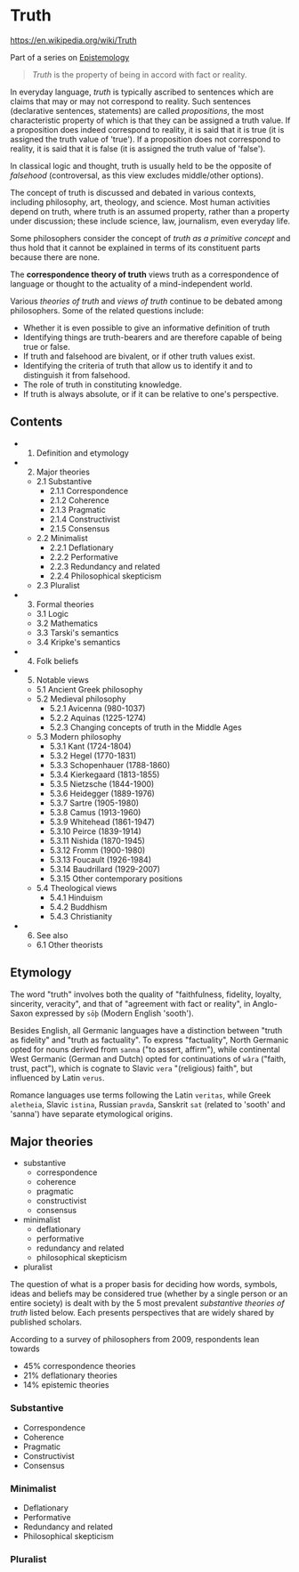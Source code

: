 # Truth

https://en.wikipedia.org/wiki/Truth

Part of a series on [Epistemology](https://en.wikipedia.org/wiki/Epistemology)

>*Truth* is the property of being in accord with fact or reality.

In everyday language, *truth* is typically ascribed to sentences which are claims that may or may not correspond to reality. Such sentences (declarative sentences, statements) are called *propositions*, the most characteristic property of which is that they can be assigned a truth value. If a proposition does indeed correspond to reality, it is said that it is true (it is assigned the truth value of 'true'). If a proposition does not correspond to reality, it is said that it is false (it is assigned the truth value of 'false').

In classical logic and thought, truth is usually held to be the opposite of *falsehood* (controversal, as this view excludes middle/other options).

The concept of truth is discussed and debated in various contexts, including philosophy, art, theology, and science. Most human activities depend on truth, where truth is an assumed property, rather than a property under discussion; these include science, law, journalism, even everyday life.

Some philosophers consider the concept of *truth as a primitive concept* and thus hold that it cannot be explained in terms of its constituent parts because there are none.

The **correspondence theory of truth** views truth as a correspondence of language or thought to the actuality of a mind-independent world.

Various *theories of truth* and *views of truth* continue to be debated among philosophers. Some of the related questions include:
- Whether it is even possible to give an informative definition of truth
- Identifying things are truth-bearers and are therefore capable of being true or false.
- If truth and falsehood are bivalent, or if other truth values exist.
- Identifying the criteria of truth that allow us to identify it and to distinguish it from falsehood.
- The role of truth in constituting knowledge.
- If truth is always absolute, or if it can be relative to one's perspective.

## Contents

- 1. Definition and etymology
- 2. Major theories
  - 2.1 Substantive
    - 2.1.1 Correspondence
    - 2.1.2 Coherence
    - 2.1.3 Pragmatic
    - 2.1.4 Constructivist
    - 2.1.5 Consensus
  - 2.2 Minimalist
    - 2.2.1 Deflationary
    - 2.2.2 Performative
    - 2.2.3 Redundancy and related
    - 2.2.4 Philosophical skepticism
  - 2.3 Pluralist
- 3. Formal theories
  - 3.1 Logic
  - 3.2 Mathematics
  - 3.3 Tarski's semantics
  - 3.4 Kripke's semantics
- 4. Folk beliefs
- 5. Notable views
  - 5.1 Ancient Greek philosophy
  - 5.2 Medieval philosophy
    - 5.2.1 Avicenna (980-1037)
    - 5.2.2 Aquinas (1225-1274)
    - 5.2.3 Changing concepts of truth in the Middle Ages
  - 5.3 Modern philosophy
    - 5.3.1 Kant (1724-1804)
    - 5.3.2 Hegel (1770-1831)
    - 5.3.3 Schopenhauer (1788-1860)
    - 5.3.4 Kierkegaard (1813-1855)
    - 5.3.5 Nietzsche (1844-1900)
    - 5.3.6 Heidegger (1889-1976)
    - 5.3.7 Sartre (1905-1980)
    - 5.3.8 Camus (1913-1960)
    - 5.3.9 Whitehead (1861-1947)
    - 5.3.10 Peirce (1839-1914)
    - 5.3.11 Nishida (1870-1945)
    - 5.3.12 Fromm (1900-1980)
    - 5.3.13 Foucault (1926-1984)
    - 5.3.14 Baudrillard (1929-2007)
    - 5.3.15 Other contemporary positions
  - 5.4 Theological views
    - 5.4.1 Hinduism
    - 5.4.2 Buddhism
    - 5.4.3 Christianity
- 6. See also
  - 6.1 Other theorists

## Etymology

The word "truth" involves both the quality of "faithfulness, fidelity, loyalty, sincerity, veracity", and that of "agreement with fact or reality", in Anglo-Saxon expressed by `sōþ` (Modern English 'sooth').

Besides English, all Germanic languages have a distinction between "truth as fidelity" and "truth as factuality". To express "factuality", North Germanic opted for nouns derived from `sanna` ("to assert, affirm"), while continental West Germanic (German and Dutch) opted for continuations of `wâra` ("faith, trust, pact"), which is cognate to Slavic `vera` "(religious) faith", but influenced by Latin `verus`.

Romance languages use terms following the Latin `veritas`, while Greek `aletheia`, Slavic `istina`, Russian `pravda`, Sanskrit `sat` (related to 'sooth' and 'sanna') have separate etymological origins.

## Major theories

- substantive
  - correspondence
  - coherence
  - pragmatic
  - constructivist
  - consensus
- minimalist
  - deflationary
  - performative
  - redundancy and related
  - philosophical skepticism
- pluralist

The question of what is a proper basis for deciding how words, symbols, ideas and beliefs may be considered true (whether by a single person or an entire society) is dealt with by the 5 most prevalent *substantive theories of truth* listed below. Each presents perspectives that are widely shared by published scholars.

According to a survey of philosophers from 2009, respondents lean towards
- 45% correspondence theories
- 21% deflationary theories
- 14% epistemic theories




### Substantive
- Correspondence
- Coherence
- Pragmatic
- Constructivist
- Consensus

### Minimalist

- Deflationary
- Performative
- Redundancy and related
- Philosophical skepticism

### Pluralist
